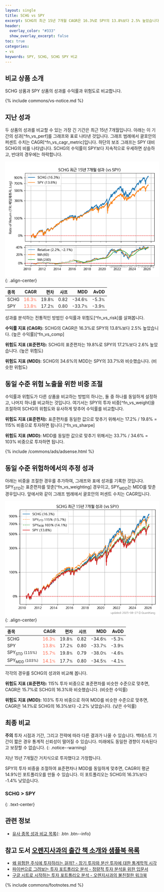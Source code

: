 ```yaml
---
layout: single
title: SCHG vs SPY
excerpt: SCHG의 최근 15년 7개월 CAGR은 16.3%로 SPY의 13.8%보다 2.5% 높았습니다.
header:
  overlay_color: "#333"
  show_overlay_excerpt: false
toc: true
categories:
- vs
keywords: SPY, SCHG, SCHG SPY 비교
---
```


## 비교 상품 소개


SCHG 상품과 SPY 상품의 성과를 수익률과 위험도로 비교합니다.





{% include commons/vs-notice.md %}

## 지난 성과

두 상품의 성과를 비교할 수 있는 가장 긴 기간은 최근 15년 7개월입니다. 아래는 이 기간의 성과[^fn_vs_perf]를 그래프와 표로 나타낸 것입니다.
그래프 범례에서 괄호안의 퍼센트 수치는 CAGR[^fn_vs_cagr_metric]입니다.
하단의 보조 그래프는 SPY 대비 SCHG의 비를 나타냅니다.
SCHG의 수익률이 SPY보다 지속적으로 우세하면 상승하고, 반대의 경우에는 하락합니다.

![SCHG](/vs/images/schg-vs-spy_dual.png){: .align-center}

| **종목** | **CAGR** | **편차** | **샤프** | **MDD** | **AvDD** |
| :------------ | ------: | -----------: | -------: | ------: | -------: |
| SCHG | <span style="color: tomato">16.3<small>%</small></span> | 19.8<small>%</small> | 0.82 | -34.6<small>%</small> | -5.3<small>%</small> |
| SPY | <span style="color: tomato">13.8<small>%</small></span> | 17.2<small>%</small> | 0.80 | -33.7<small>%</small> | -3.9<small>%</small> |

<!-- more -->


성과를 분석하는 전통적인 방법인 수익률과 위험도[^fn_vs_risk]를 살펴봅니다.

**수익률 지표 (CAGR):** SCHG의 CAGR은 16.3%로 SPY의 13.8%보다 2.5% 높았습니다. (높은 수익률)[^fn_vs_comp]

**위험도 지표 (표준편차):** SCHG의 표준편차는 19.8%로 SPY의 17.2%보다 2.6% 높았습니다. (높은 위험도)

**위험도 지표 (MDD):** SCHG의 34.6%의 MDD는 SPY의 33.7%와 비슷했습니다. (비슷한 위험도)



## 동일 수준 위험 노출을 위한 비중 조절

수익률과 위험도가 다른 상품을 비교하는 방법의 하나는, 둘 중 하나를 동일하게 설정하고, 나머지 하나를 비교하는 것입니다.
여기서는 SPY의 투자 비중[^fn_vs_weight]을 조절하여 SCHG의 위험도와 유사하게 맞추어 수익률를 비교합니다.

**위험도 지표 (표준편차):** 표준편차를 동일한 값으로 맞추기 위해서는 17.2% / 19.8% = 115% 비중으로 투자하면 됩니다.[^fn_vs_sharpe]

**위험도 지표 (MDD):** MDD를 동일한 값으로 맞추기 위해서는 33.7% / 34.6% = 103% 비중으로 투자하면 됩니다.


{% include /commons/ads/adsense.html %}



## 동일 수준 위험하에서의 추정 성과

아래는 비중을 조절한 경우를 추가하여, 그래프와 표에 성과를 기록한 것입니다.
SPY<sub>STD</sub>는 표준편차를 맞춘[^fn_vs_weighting] 경우이고, SPY<sub>MDD</sub>는 MDD를 맞춘 경우입니다.
앞에서와 같이 그래프 범례에서 괄호안의 퍼센트 수치는 CAGR입니다.


![SCHG](/vs/images/schg-vs-spy.png){: .align-center}



| **종목** | **CAGR** | **편차** | **샤프** | **MDD** | **AvDD** |
| :------------ | ------: | -----------: | -------: | ------: | -------: |
| SCHG | <span style="color: tomato">16.3<small>%</small></span> | 19.8<small>%</small> | 0.82 | -34.6<small>%</small> | -5.3<small>%</small> |
| SPY | <span style="color: tomato">13.8<small>%</small></span> | 17.2<small>%</small> | 0.80 | -33.7<small>%</small> | -3.9<small>%</small> |
| SPY<sub>STD</sub> <small>(115%)</small> | <span style="color: tomato">15.7<small>%</small></span> | 19.8<small>%</small> | 0.79 | -38.0<small>%</small> | -4.6<small>%</small> |
| SPY<sub>MDD</sub> <small>(103%)</small> | <span style="color: tomato">14.1<small>%</small></span> | 17.7<small>%</small> | 0.80 | -34.5<small>%</small> | -4.1<small>%</small> |



각각의 경우를 SCHG의 성과와 비교해 봅니다.

**위험도 지표 (표준편차):** 115% 투자 비중으로 표준편차를 비슷한 수준으로 맞추면, CAGR은 15.7%로 SCHG의 16.3%와 비슷했습니다. (비슷한 수익률)

**위험도 지표 (MDD):** 103% 투자 비중으로 하여 MDD를 비슷한 수준으로 맞추면, CAGR은 14.1%로 SCHG의 16.3%보다 -2.2% 낮았습니다. (낮은 수익률)




## 최종 비교

**주의** 투자 시점과 기간, 그리고 전략에 따라 다른 결과가 나올 수 있습니다. 백테스트 기간이 짧은 경우 통계적 신뢰성이 떨어질 수 있습니다. 미래에도 동일한 경향이 지속된다고 보장할 수 없습니다.
{: .notice--warning}

지난 15년 7개월간 거치식으로 투자했다고 가정합니다.

SPY의 투자 비중을 조절하여 표준편차나 MDD를 동일하게 맞추면, CAGR이 평균 14.9%인 포트폴리오를 만들 수 있습니다.
이 포트폴리오는 SCHG의 16.3%보다 -1.4% 낮았습니다.

### SCHG &gt; SPY
{: .text-center}


## 관련 정보

- [유사 종목 성과 비교 목록](/vs/){: .btn .btn--info}


## 참고 도서 [오렌지사과의 출간 책 소개와 샘플북 목록](https://kongdori.tistory.com/691)

- [왜 위험한 주식에 투자하라는 걸까? - 장기 투자와 분산 투자에 대한 통계학적 시각](https://kongdori.tistory.com/421)
- [파이썬으로 그려보는 투자 포트폴리오 분석  - 정량적 투자 분석을 위한 입문서](https://kongdori.tistory.com/643)
- [구글 시트로 시작하는 투자 포트폴리오 분석 - 오렌지사과의 불친절한 워크북](https://kongdori.tistory.com/449)

{% include commons/footnotes.md %}